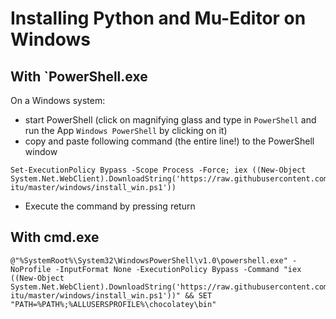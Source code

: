 # Installing Python and Mu-Editor on Windows


## With `PowerShell.exe

On a Windows system:

  * start PowerShell (click on magnifying glass and type in `PowerShell` and run the App `Windows PowerShell` by clicking on it)
  * copy and paste following command (the entire line!) to the PowerShell window
  ```
  Set-ExecutionPolicy Bypass -Scope Process -Force; iex ((New-Object System.Net.WebClient).DownloadString('https://raw.githubusercontent.com/HelgeCPH/mu-itu/master/windows/install_win.ps1'))
  ```
  * Execute the command by pressing return





## With cmd.exe

```
@"%SystemRoot%\System32\WindowsPowerShell\v1.0\powershell.exe" -NoProfile -InputFormat None -ExecutionPolicy Bypass -Command "iex ((New-Object System.Net.WebClient).DownloadString('https://raw.githubusercontent.com/HelgeCPH/mu-itu/master/windows/install_win.ps1'))" && SET "PATH=%PATH%;%ALLUSERSPROFILE%\chocolatey\bin"
```


